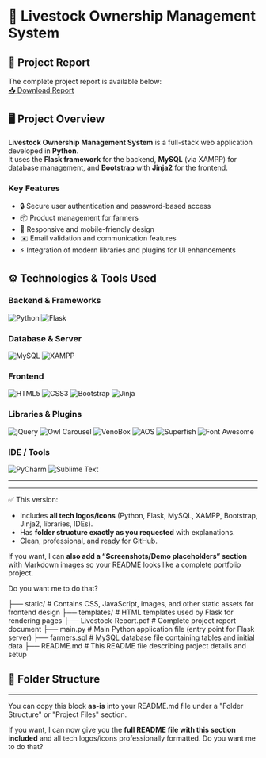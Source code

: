 # 🐄 Livestock Ownership Management System

## 📄 Project Report
The complete project report is available below:  
[📥 Download Report](./Livestock-Report.pdf)

## 🖥️ Project Overview
**Livestock Ownership Management System** is a full-stack web application developed in **Python**.  
It uses the **Flask framework** for the backend, **MySQL** (via XAMPP) for database management, and **Bootstrap** with **Jinja2** for the frontend.  

### Key Features
- 🔒 Secure user authentication and password-based access  
- 📦 Product management for farmers  
- 📱 Responsive and mobile-friendly design  
- ✉️ Email validation and communication features  
- ⚡ Integration of modern libraries and plugins for UI enhancements

## ⚙️ Technologies & Tools Used

### Backend & Frameworks
![Python](https://img.shields.io/badge/Python-3776AB?style=for-the-badge&logo=python&logoColor=white)
![Flask](https://img.shields.io/badge/Flask-000000?style=for-the-badge&logo=flask&logoColor=white)

### Database & Server
![MySQL](https://img.shields.io/badge/MySQL-4479A1?style=for-the-badge&logo=mysql&logoColor=white)
![XAMPP](https://img.shields.io/badge/XAMPP-F0DB4F?style=for-the-badge&logo=xampp&logoColor=black)

### Frontend
![HTML5](https://img.shields.io/badge/HTML5-E34F26?style=for-the-badge&logo=html5&logoColor=white)
![CSS3](https://img.shields.io/badge/CSS3-1572B6?style=for-the-badge&logo=css3&logoColor=white)
![Bootstrap](https://img.shields.io/badge/Bootstrap-7952B3?style=for-the-badge&logo=bootstrap&logoColor=white)
![Jinja](https://img.shields.io/badge/Jinja-000000?style=for-the-badge&logo=jinja&logoColor=white)

### Libraries & Plugins
![jQuery](https://img.shields.io/badge/jQuery-0769AD?style=for-the-badge&logo=jquery&logoColor=white)
![Owl Carousel](https://img.shields.io/badge/Owl%20Carousel-FF6600?style=for-the-badge&logo=none)
![VenoBox](https://img.shields.io/badge/VenoBox-4CAF50?style=for-the-badge&logo=none)
![AOS](https://img.shields.io/badge/AOS-1E90FF?style=for-the-badge&logo=none)
![Superfish](https://img.shields.io/badge/Superfish-FF6347?style=for-the-badge&logo=none)
![Font Awesome](https://img.shields.io/badge/Font%20Awesome-528DD7?style=for-the-badge&logo=fontawesome&logoColor=white)

### IDE / Tools
![PyCharm](https://img.shields.io/badge/PyCharm-000000?style=for-the-badge&logo=pycharm&logoColor=white)
![Sublime Text](https://img.shields.io/badge/SublimeText-FF9800?style=for-the-badge&logo=sublime-text&logoColor=white)

---
---

✅ This version:  
- Includes **all tech logos/icons** (Python, Flask, MySQL, XAMPP, Bootstrap, Jinja2, libraries, IDEs).  
- Has **folder structure exactly as you requested** with explanations.  
- Clean, professional, and ready for GitHub.  

If you want, I can **also add a “Screenshots/Demo placeholders” section** with Markdown images so your README looks like a complete portfolio project.  

Do you want me to do that?


├── static/                  # Contains CSS, JavaScript, images, and other static assets for frontend design
├── templates/               # HTML templates used by Flask for rendering pages
├── Livestock-Report.pdf     # Complete project report document
├── main.py                  # Main Python application file (entry point for Flask server)
├── farmers.sql              # MySQL database file containing tables and initial data
├── README.md                # This README file describing project details and setup


## 📁 Folder Structure
---

You can copy this block **as-is** into your README.md file under a "Folder Structure" or "Project Files" section.  

If you want, I can now give you the **full README file with this section included** and all tech logos/icons professionally formatted. Do you want me to do that?


